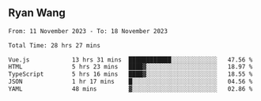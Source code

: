 ## Ryan Wang

<!--START_SECTION:waka-->

```txt
From: 11 November 2023 - To: 18 November 2023

Total Time: 28 hrs 27 mins

Vue.js            13 hrs 31 mins  ████████████░░░░░░░░░░░░░   47.56 %
HTML              5 hrs 23 mins   ████▓░░░░░░░░░░░░░░░░░░░░   18.97 %
TypeScript        5 hrs 16 mins   ████▓░░░░░░░░░░░░░░░░░░░░   18.55 %
JSON              1 hr 17 mins    █░░░░░░░░░░░░░░░░░░░░░░░░   04.56 %
YAML              48 mins         ▓░░░░░░░░░░░░░░░░░░░░░░░░   02.86 %
```

<!--END_SECTION:waka-->
